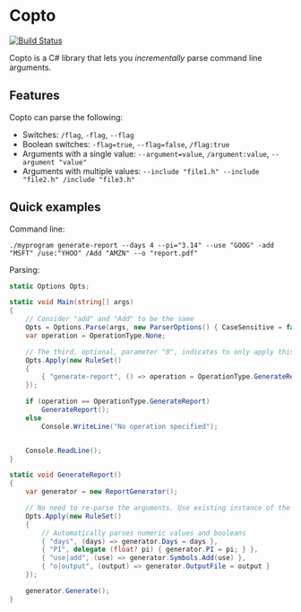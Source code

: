 Copto
===================
[![Build Status](https://travis-ci.org/hkproj/copto.svg?branch=master)](https://travis-ci.org/hkproj/copto)

Copto is a C# library that lets you *incrementally* parse command line arguments.

Features
-------------
Copto can parse the following:

- Switches: `/flag`, `-flag`, `--flag`
- Boolean switches: `-flag=true`, `--flag=false`, `/flag:true`
- Arguments with a single value: `--argument=value`, `/argument:value`, `--argument "value"`
- Arguments with multiple values: `--include "file1.h" --include "file2.h" /include "file3.h"`

Quick examples
-------------
Command line:

`./myprogram generate-report --days 4 --pi="3.14" --use "GOOG" -add "MSFT" /use:"YHOO" /Add "AMZN" --o "report.pdf"`

Parsing:
```csharp
static Options Opts;

static void Main(string[] args)
{
	// Consider "add" and "Add" to be the same
	Opts = Options.Parse(args, new ParserOptions() { CaseSensitive = false });
	var operation = OperationType.None;

	// The third, optional, parameter "0", indicates to only apply this rule if the argument is found in position "0".
	Opts.Apply(new RuleSet()
	{
		{ "generate-report", () => operation = OperationType.GenerateReport, 0 }
	});

	if (operation == OperationType.GenerateReport)
		GenerateReport();
	else
		Console.WriteLine("No operation specified");


	Console.ReadLine();
}

static void GenerateReport()
{
	var generator = new ReportGenerator();

	// No need to re-parse the arguments. Use existing instance of the class.
	Opts.Apply(new RuleSet()
	{
		// Automatically parses numeric values and booleans
		{ "days", (days) => generator.Days = days },
		{ "PI", delegate (float? pi) { generator.PI = pi; } },
		{ "use|add", (use) => generator.Symbols.Add(use) },
		{ "o|output", (output) => generator.OutputFile = output }
	});

	generator.Generate();
}
```

